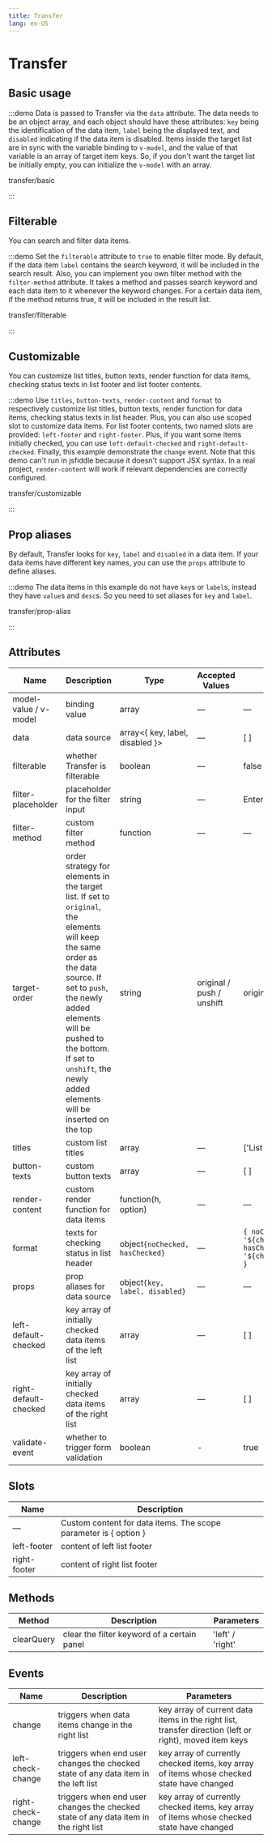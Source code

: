 ```yaml
---
title: Transfer
lang: en-US
---
```


# Transfer

## Basic usage

:::demo Data is passed to Transfer via the `data` attribute. The data needs to be an object array, and each object should have these attributes: `key` being the identification of the data item, `label` being the displayed text, and `disabled` indicating if the data item is disabled. Items inside the target list are in sync with the variable binding to `v-model`, and the value of that variable is an array of target item keys. So, if you don't want the target list be initially empty, you can initialize the `v-model` with an array.

transfer/basic

:::

## Filterable

You can search and filter data items.

:::demo Set the `filterable` attribute to `true` to enable filter mode. By default, if the data item `label` contains the search keyword, it will be included in the search result. Also, you can implement you own filter method with the `filter-method` attribute. It takes a method and passes search keyword and each data item to it whenever the keyword changes. For a certain data item, if the method returns true, it will be included in the result list.

transfer/filterable

:::

## Customizable

You can customize list titles, button texts, render function for data items, checking status texts in list footer and list footer contents.

:::demo Use `titles`, `button-texts`, `render-content` and `format` to respectively customize list titles, button texts, render function for data items, checking status texts in list header. Plus, you can also use scoped slot to customize data items. For list footer contents, two named slots are provided: `left-footer` and `right-footer`. Plus, if you want some items initially checked, you can use `left-default-checked` and `right-default-checked`. Finally, this example demonstrate the `change` event. Note that this demo can't run in jsfiddle because it doesn't support JSX syntax. In a real project, `render-content` will work if relevant dependencies are correctly configured.

transfer/customizable

:::

## Prop aliases

By default, Transfer looks for `key`, `label` and `disabled` in a data item. If your data items have different key names, you can use the `props` attribute to define aliases.

:::demo The data items in this example do not have `key`s or `label`s, instead they have `value`s and `desc`s. So you need to set aliases for `key` and `label`.

transfer/prop-alias

:::

## Attributes

| Name                  | Description                                                                                                                                                                                                                                                                        | Type                              | Accepted Values           | Default                                                                   |
| --------------------- | ---------------------------------------------------------------------------------------------------------------------------------------------------------------------------------------------------------------------------------------------------------------------------------- | --------------------------------- | ------------------------- | ------------------------------------------------------------------------- |
| model-value / v-model | binding value                                                                                                                                                                                                                                                                      | array                             | —                         | —                                                                         |
| data                  | data source                                                                                                                                                                                                                                                                        | array\<{ key, label, disabled }\> | —                         | [ ]                                                                       |
| filterable            | whether Transfer is filterable                                                                                                                                                                                                                                                     | boolean                           | —                         | false                                                                     |
| filter-placeholder    | placeholder for the filter input                                                                                                                                                                                                                                                   | string                            | —                         | Enter keyword                                                             |
| filter-method         | custom filter method                                                                                                                                                                                                                                                               | function                          | —                         | —                                                                         |
| target-order          | order strategy for elements in the target list. If set to `original`, the elements will keep the same order as the data source. If set to `push`, the newly added elements will be pushed to the bottom. If set to `unshift`, the newly added elements will be inserted on the top | string                            | original / push / unshift | original                                                                  |
| titles                | custom list titles                                                                                                                                                                                                                                                                 | array                             | —                         | ['List 1', 'List 2']                                                      |
| button-texts          | custom button texts                                                                                                                                                                                                                                                                | array                             | —                         | [ ]                                                                       |
| render-content        | custom render function for data items                                                                                                                                                                                                                                              | function(h, option)               | —                         | —                                                                         |
| format                | texts for checking status in list header                                                                                                                                                                                                                                           | object`{noChecked, hasChecked}`   | —                         | `{ noChecked: '${checked}/${total}', hasChecked: '${checked}/${total}' }` |
| props                 | prop aliases for data source                                                                                                                                                                                                                                                       | object`{key, label, disabled}`    | —                         | —                                                                         |
| left-default-checked  | key array of initially checked data items of the left list                                                                                                                                                                                                                         | array                             | —                         | [ ]                                                                       |
| right-default-checked | key array of initially checked data items of the right list                                                                                                                                                                                                                        | array                             | —                         | [ ]                                                                       |
| validate-event        | whether to trigger form validation                                                                                                                                                                                                                                                 | boolean                           | -                         | true                                                                      |

## Slots

| Name         | Description                                                      |
| ------------ | ---------------------------------------------------------------- |
| —            | Custom content for data items. The scope parameter is { option } |
| left-footer  | content of left list footer                                      |
| right-footer | content of right list footer                                     |

## Methods

| Method     | Description                                 | Parameters       |
| ---------- | ------------------------------------------- | ---------------- |
| clearQuery | clear the filter keyword of a certain panel | 'left' / 'right' |

## Events

| Name               | Description                                                                         | Parameters                                                                                             |
| ------------------ | ----------------------------------------------------------------------------------- | ------------------------------------------------------------------------------------------------------ |
| change             | triggers when data items change in the right list                                   | key array of current data items in the right list, transfer direction (left or right), moved item keys |
| left-check-change  | triggers when end user changes the checked state of any data item in the left list  | key array of currently checked items, key array of items whose checked state have changed              |
| right-check-change | triggers when end user changes the checked state of any data item in the right list | key array of currently checked items, key array of items whose checked state have changed              |
